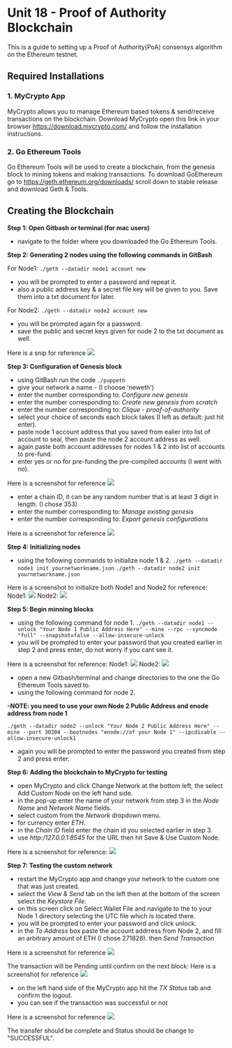 # Unit 18 - Proof of Authority Blockchain

This is a guide to setting up a Proof of Authority(PoA) consensys algorithm on the Ethereum testnet.

## Required Installations

### 1. MyCrypto App
MyCrypto allows you to manage Ethereum based tokens & send/receive transactions on the blockchain. Download MyCrypto open this link in your browser https://download.mycrypto.com/ and follow the installation instructions.

### 2. Go Ethereum Tools
Go Ethereum Tools will be used to create a blockchain, from the genesis block to mining tokens and making transactions. To download GoEthereum go to https://geth.ethereum.org/downloads/ scroll down to stable release and download Geth & Tools.

## Creating the Blockchain

**Step 1: Open Gitbash or terminal (for mac users)**
- navigate to the folder where you downloaded the Go Ethereum Tools.

**Step 2: Generating 2 nodes using the following commands in GitBash**

For Node1:
`./geth --datadir node1 account new`
- you will be prompted to enter a password and repeat it.
- also a public address key & a secret file key will be given to you. Save them into a txt document for later.

For Node2:
`./geth --datadir node2 account new`
- you will be prompted again for a password.
- save the public and secret keys given for node 2 to the txt document as well.

Here is a snip for reference
![](/Screenshots/1_Node1_Node2_creation.PNG)

**Step 3: Configuration of Genesis block**
- using GitBash run the code 
`./puppeth`
- give your network a name - (I choose 'neweth')
- enter the number corresponding to: *Configure new genesis*
- enter the number corresponding to: *Create new genesis from scratch*
- enter the number corresponding to: *Clique - proof-of-authority*
- select your choice of seconds each block takes (I left as default: just hit enter).
- paste node 1 account address that you saved from ealier into list of account to seal, then paste the node 2 account address as well.
- again paste both account addresses for nodes 1 & 2 into list of accounts to pre-fund. 
- enter yes or no for pre-funding the pre-compiled accounts (I went with no).

Here is a screenshot for reference
![](/Screenshots/2_Genesis_Config.PNG)

- enter a chain ID, it can be any random number that is at least 3 digit in length. (I chose 353)
- enter the number corresponding to: *Manage existing genesis*
- enter the number corresponding to: *Export genesis configurations*

Here is a screenshot for reference 
![](/Screenshots/3_Manage_Genesis.PNG)

**Step 4: Initializing nodes**
- using the following commands to initialize node 1 & 2.
`./geth --datadir node1 init yournetworkname.json`
`./geth --datadir node2 init yournetworkname.json`

Here is a screenshot to initialize both Node1 and Node2 for reference:
Node1:
![](/Screenshots/4_Initialize_Node1.PNG)
Node2:
![](/Screenshots/4_Initialize_Node2.PNG)

**Step 5: Begin minning blocks**
- using the following command for node 1.
`./geth --datadir node1 --unlock "Your Node 1 Public Address Here" --mine --rpc --syncmode "full" --snapshot=false --allow-insecure-unlock`
- you will be prompted to enter your password that you created earlier in step 2 and press enter, do not worry if you cant see it.

Here is a screenshot for reference:
Node1:
![](/Screenshots/5_Node1_Mine.PNG)
Node2:
![](/Screenshots/5_Node2_Mine.PNG)

- open a new Gitbash/terminal and change directories to the one the Go Ethereum Tools saved to.
- using the following command for node 2.

**-NOTE: you need to use your own Node 2 Public Address and enode address from node 1**

`./geth --datadir node2 --unlock "Your Node 2 Public Address Here" --mine --port 30304 --bootnodes "enode://of your Node 1" --ipcdisable --allow-insecure-unlock1`
- again you will be prompted to enter the password you created from step 2 and press enter.


**Step 6: Adding the blockchain to MyCrypto for testing**
- open MyCrypto and click Change Network at the bottom left, the select Add Custom Node on the left hand side.
- in the pop-up enter the name of your network from step 3 in the *Node Name* and *Network Name* fields.
- select custom from the *Network* dropdown menu.
- for currency enter *ETH*.
- in the *Chain ID* field enter the chain id you selected earlier in step 3.
- use *http:/127.0.0.1:8545* for the URL then hit Save & Use Custom Node.

Here is a screenshot for reference:
![](/Screenshots/6_Setup_Custom_Node.PNG)

**Step 7: Testing the custom network**
- restart the MyCrypto app and change your network to the custom one that was just created.
- select the *View & Send* tab on the left then at the bottom of the screen select the *Keystore File*.
- on this screen click on Select Wallet File and navigate to the to your Node 1 directory selecting the UTC file which is located there.
- you will be prompted to enter your password and click unlock.
- in the *To Address* box paste the account addrress from Node 2, and fill an arbitrary amount of ETH (I chose 271828). then *Send Transaction*

Here is a screenshot for reference
![](/Screenshots/7_TX_Init.PNG)

The transaction will be Pending until confirm on the next block:
Here is a screenshot for reference
![](/Screenshots/8_TX_Pending.PNG)


- on the left hand side of the MyCrypto app hit the *TX Status* tab and confirm the logout.
- you can see if the transaction was successful or not

Here is a screenshot for reference
![](/Screenshots/9_TX_Status.PNG)

The transfer should be complete and Status should be change to "SUCCESSFUL".


